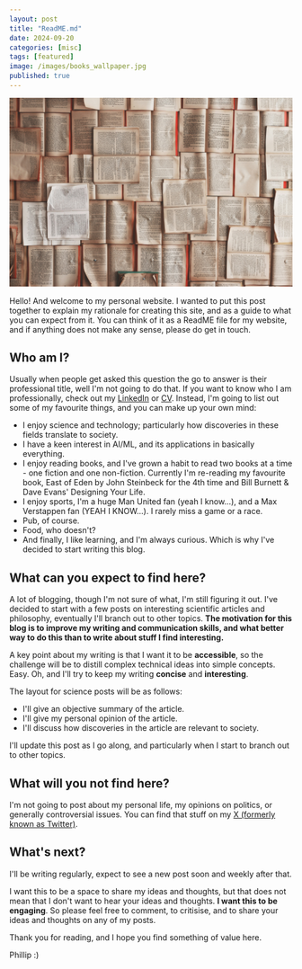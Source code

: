 ```yaml
---
layout: post
title: "ReadME.md"
date: 2024-09-20
categories: [misc]
tags: [featured] 
image: /images/books_wallpaper.jpg
published: true
---
```


[![Books wallpaper](/images/books_wallpaper.jpg)](/images/books_wallpaper.jpg)

Hello! And welcome to my personal website. I wanted to put this post together to explain my rationale for creating this site, and as a guide to what you can expect from it. You can think of it as a ReadME file for my website, and if anything does not make any sense, please do get in touch.

## Who am I?

Usually when people get asked this question the go to answer is their professional title, well I'm not going to do that. If you want to know who I am professionally, check out my [LinkedIn](https://www.linkedin.com/in/phillip-muza/) or [CV](/assets/CV_PMUZA_2024.pdf). Instead, I'm going to list out some of my favourite things, and you can make up your own mind:
- I enjoy science and technology; particularly how discoveries in these fields translate to society.
- I have a keen interest in AI/ML, and its applications in basically everything.
- I enjoy reading books, and I've grown a habit to read two books at a time - one fiction and one non-fiction. Currently I'm re-reading my favourite book, East of Eden by John Steinbeck for the 4th time and Bill Burnett & Dave Evans' Designing Your Life.
- I enjoy sports, I'm a huge Man United fan (yeah I know...), and a Max Verstappen fan (YEAH I KNOW...). I rarely miss a game or a race.
- Pub, of course. 
- Food, who doesn't?
- And finally, I like learning, and I'm always curious. Which is why I've decided to start writing this blog.

## What can you expect to find here? 

A lot of blogging, though I'm not sure of what, I'm still figuring it out. I've decided to start with a few posts on interesting scientific articles and philosophy, eventually I'll branch out to other topics. **The motivation for this blog is to improve my writing and communication skills, and what better way to do this than to write about stuff I find interesting.** 

A key point about my writing is that I want it to be **accessible**, so the challenge will be to distill complex technical ideas into simple concepts. Easy. Oh, and I'll try to keep my writing **concise** and **interesting**.

The layout for science posts will be as follows:
- I'll give an objective summary of the article.
- I'll give my personal opinion of the article.
- I'll discuss how discoveries in the article are relevant to society.

I'll update this post as I go along, and particularly when I start to branch out to other topics.

## What will you not find here? 

I'm not going to post about my personal life, my opinions on politics, or generally controversial issues. You can find that stuff on my [X (formerly known as Twitter)](https://twitter.com/PhillipMuza).

## What's next? 

I'll be writing regularly, expect to see a new post soon and weekly after that.

I want this to be a space to share my ideas and thoughts, but that does not mean that I don't want to hear your ideas and thoughts. **I want this to be engaging**. So please feel free to comment, to critisise, and to share your ideas and thoughts on any of my posts.

Thank you for reading, and I hope you find something of value here.

Phillip :) 

